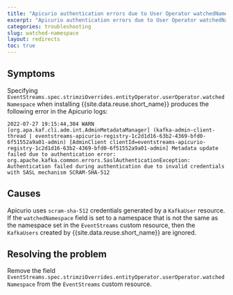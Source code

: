 ```yaml
---
title: "Apicurio authentication errors due to User Operator watchedNamespace"
excerpt: "Apicurio authentication errors due to User Operator watchedNamespace being set."
categories: troubleshooting
slug: watched-namespace
layout: redirects
toc: true
---
```


## Symptoms

Specifying `EventStreams.spec.strimziOverrides.entityOperator.userOperator.watchedNamespace` when installing {{site.data.reuse.short_name}} produces the following error in the Apicurio logs:
```
2022-07-27 19:15:44,304 WARN  [org.apa.kaf.cli.adm.int.AdminMetadataManager] (kafka-admin-client-thread | eventstreams-apicurio-registry-1c2d1d16-63b2-4369-bfd0-6f51552a9a01-admin) [AdminClient clientId=eventstreams-apicurio-registry-1c2d1d16-63b2-4369-bfd0-6f51552a9a01-admin] Metadata update failed due to authentication error: org.apache.kafka.common.errors.SaslAuthenticationException: Authentication failed during authentication due to invalid credentials with SASL mechanism SCRAM-SHA-512
```

## Causes

Apicurio uses `scram-sha-512` credentials generated by a `KafkaUser` resource. If the `watchedNamespace` field is set to a namespace that is not the same as the namespace set in the `EventStreams` custom resource, then the `KafkaUsers` created by {{site.data.reuse.short_name}} are ignored. 

## Resolving the problem

Remove the field `EventStreams.spec.strimziOverrides.entityOperator.userOperator.watchedNamespace` from the `EventStreams` custom resource.
